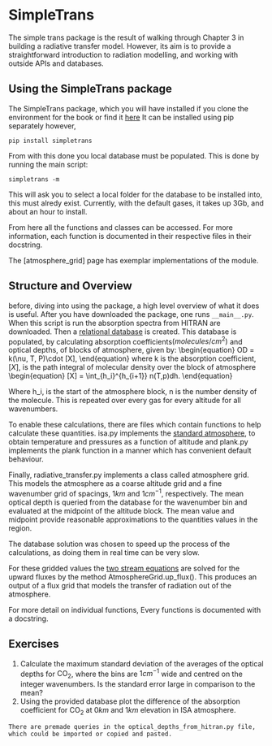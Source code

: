 # SimpleTrans
The simple trans package is the result of walking through Chapter 3 in building a radiative transfer model. However, its aim is to provide a straightforward introduction to radiation modelling, and working with outside APIs and databases. 

## Using the SimpleTrans package

The SimpleTrans package, which you will have installed if you clone the environment for the book or find it [here](https://pypi.org/project/SimpleTrans/) 
It can be installed using pip separately however, 
```shell
pip install simpletrans
```
From with this done you local database must be populated. This is done by running the main script: 
```shell 
simpletrans -m 
```
This will ask you to select a local folder for the database to be installed into, this must alredy exist. Currently, with the default gases, it takes up 3Gb, and about an hour to install. 

From here all the functions and classes can be accessed. For more information, each function is documented in their respective files in their docstring. 

The [atmosphere_grid] page has exemplar implementations of the module. 

## Structure and Overview
before, diving into using the package, a high level overview of what it does is useful.
After you have downloaded the package, one runs `__main__.py`. When this script is run the absorption spectra from HITRAN are downloaded. Then a [relational database](rd) is created. This database is populated, by calculating absorption coefficients$(molecules/cm^2)$ and optical depths, of blocks of atmosphere, given by:
\begin{equation}
OD = k(\nu, T, P)\cdot [X],
\end{equation}
where k is the absorption coefficient, $[X]$, is the path integral of molecular density over the block of atmosphere
\begin{equation}
[X] = \int_{h_i}^{h_{i+1}} n(T,p)dh.
\end{equation}

Where h_i, is the start of the atmosphere block, n is the number density of the molecule. This is repeated over every gas for every altitude for all wavenumbers. 

To enable these calculations, there are files which contain functions to help calculate these quantities. isa.py implements the [standard atmosphere](../Chapter_2/lorentzian_broadening.ipynb), to obtain temperature and pressures as a function of altitude and plank.py implements the plank function in a manner which has convenient default behaviour. 

Finally, radiative_transfer.py implements a class called atmosphere grid. This models the atmosphere as a coarse altitude grid and a fine wavenumber grid of spacings, $1 km$ and $1 cm^{-1}$, respectively. The mean optical depth is queried from the database for the wavenumber bin and evaluated at the midpoint of the altitude block. The mean value and midpoint provide reasonable approximations to the quantities values in the region. 

The database solution was chosen to speed up the process of the calculations, as doing them in real time can be very slow. 

For these gridded values the [two stream equations](../Chapter_2/radiative_transfer.ipynb) are solved for the upward fluxes by the method AtmosphereGrid.up_flux(). This produces an output of a flux grid that models the transfer of radiation out of the atmosphere. 

For more detail on individual functions, Every functions is documented with a docstring. 

## Exercises
1. Calculate the maximum standard deviation of the averages of the optical depths for $\textrm{CO}_2$, where the bins are $1 cm^{-1}$ wide and centred on the integer wavenumbers. Is the standard error large in comparison to the mean?
2. Using the provided database plot the difference of the absorption coefficient for $\textrm{CO}_2$ at $0 km$ and $1 km$ elevation in ISA atmosphere. 
```{tip}
There are premade queries in the optical_depths_from_hitran.py file, which could be imported or copied and pasted.
```





